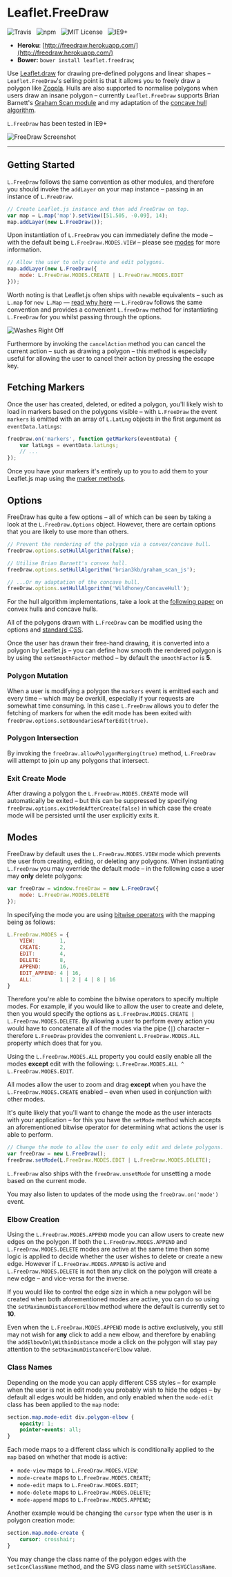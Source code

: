 Leaflet.FreeDraw
================

![Travis](http://img.shields.io/travis/Wildhoney/Leaflet.FreeDraw.svg?style=flat)
&nbsp;
![npm](http://img.shields.io/npm/v/leaflet.freedraw.svg?style=flat)
&nbsp;
![MIT License](http://img.shields.io/badge/license-MIT-lightgrey.svg?style=flat)
&nbsp;
![IE9+](http://img.shields.io/badge/Support-IE9-blue.svg?style=flat)

* **Heroku**: [http://freedraw.herokuapp.com/](http://freedraw.herokuapp.com/)
* **Bower:** `bower install leaflet.freedraw`;

Use [Leaflet.draw](https://github.com/Leaflet/Leaflet.draw) for drawing pre-defined polygons and linear shapes &ndash; `Leaflet.FreeDraw`'s selling point is that it allows you to freely draw a polygon like [Zoopla](http://www.zoopla.co.uk/for-sale/map/property/london/?include_retirement_homes=true&include_shared_ownership=true&new_homes=include&q=London&results_sort=newest_listings&search_source=home&pn=1&view_type=map). Hulls are also supported to normalise polygons when users draw an insane polygon &ndash; currently `Leaflet.FreeDraw` supports Brian Barnett's [Graham Scan module](https://github.com/brian3kb/graham_scan_js) and my adaptation of the [concave hull algorithm](https://github.com/Wildhoney/ConcaveHull).

`L.FreeDraw` has been tested in IE9+

![FreeDraw Screenshot](http://i.imgur.com/5ab3P4j.png)

---

## Getting Started

`L.FreeDraw` follows the same convention as other modules, and therefore you should invoke the `addLayer` on your map instance &ndash; passing in an instance of `L.FreeDraw`.

```javascript
// Create Leaflet.js instance and then add FreeDraw on top.
var map = L.map('map').setView([51.505, -0.09], 14);
map.addLayer(new L.FreeDraw());
```

Upon instantiation of `L.FreeDraw` you can immediately define the mode &ndash; with the default being `L.FreeDraw.MODES.VIEW` &ndash; please see [modes](#modes) for more information.

```javascript
// Allow the user to only create and edit polygons.
map.addLayer(new L.FreeDraw({
    mode: L.FreeDraw.MODES.CREATE | L.FreeDraw.MODES.EDIT
}));
```

Worth noting is that Leaflet.js often ships with `new`able equivalents &ndash; such as `L.map` for `new L.Map` &mdash; [read why here](http://37.media.tumblr.com/6a9fcffde2da977266b0ea99b15d5803/tumblr_n42cjjsriB1smcbm7o1_400.gif) &mdash; `L.FreeDraw` follows the same convention and provides a convenient `L.freeDraw` method for instantiating `L.FreeDraw` for you whilst passing through the options.

![Washes Right Off](http://images1.fanpop.com/images/photos/2500000/Calvin-and-Hobbes-Comic-Strips-calvin-and-hobbes-2509598-600-191.gif)

Furthermore by invoking the `cancelAction` method you can cancel the current action &ndash; such as drawing a polygon &ndash; this method is especially useful for allowing the user to cancel their action by pressing the escape key.

## Fetching Markers

Once the user has created, deleted, or edited a polygon, you'll likely wish to load in markers based on the polygons visible &ndash; with `L.FreeDraw` the event `markers` is emitted with an array of `L.LatLng` objects in the first argument as `eventData.latLngs`:

```javascript
freeDraw.on('markers', function getMarkers(eventData) {
    var latLngs = eventData.latLngs;
    // ...
});
```

Once you have your markers it's entirely up to you to add them to your Leaflet.js map using the [marker methods](http://leafletjs.com/reference.html#marker).

## Options

FreeDraw has quite a few options &ndash; all of which can be seen by taking a look at the `L.FreeDraw.Options` object. However, there are certain options that you are likely to use more than others.

```javascript
// Prevent the rendering of the polygon via a convex/concave hull.
freeDraw.options.setHullAlgorithm(false);

// Utilise Brian Barnett's convex hull.
freeDraw.options.setHullAlgorithm('brian3kb/graham_scan_js');

// ...Or my adaptation of the concave hull.
freeDraw.options.setHullAlgorithm('Wildhoney/ConcaveHull');
```

For the hull algorithm implementations, take a look at the [following paper](http://ubicomp.algoritmi.uminho.pt/local/concavehull.html) on convex hulls and concave hulls.

All of the polygons drawn with `L.FreeDraw` can be modified using the options and [standard CSS](http://tutorials.jenkov.com/svg/svg-and-css.html).

Once the user has drawn their free-hand drawing, it is converted into a polygon by Leaflet.js &ndash; you can define how smooth the rendered polygon is by using the `setSmoothFactor` method &ndash; by default the `smoothFactor` is **5**.

### Polygon Mutation

When a user is modifying a polygon the `markers` event is emitted each and every time &ndash; which may be overkill, especially if your requests are somewhat time consuming. In this case `L.FreeDraw` allows you to defer the fetching of markers for when the edit mode has been exited with `freeDraw.options.setBoundariesAfterEdit(true)`.

### Polygon Intersection

By invoking the `freeDraw.allowPolygonMerging(true)` method, `L.FreeDraw` will attempt to join up any polygons that intersect.

### Exit Create Mode

After drawing a polygon the `L.FreeDraw.MODES.CREATE` mode will automatically be exited &ndash; but this can be suppressed by specifying `freeDraw.options.exitModeAfterCreate(false)` in which case the create mode will be persisted until the user explicitly exits it.

## Modes

FreeDraw by default uses the `L.FreeDraw.MODES.VIEW` mode which prevents the user from creating, editing, or deleting any polygons. When instantiating `L.FreeDraw` you may override the default mode &ndash; in the following case a user may **only** delete polygons:

```javascript
var freeDraw = window.freeDraw = new L.FreeDraw({
    mode: L.FreeDraw.MODES.DELETE
});
```

In specifying the mode you are using [bitwise operators](http://en.wikipedia.org/wiki/Bitwise_operation) with the mapping being as follows:

```javascript
L.FreeDraw.MODES = {
    VIEW:        1,
    CREATE:      2,
    EDIT:        4,
    DELETE:      8,
    APPEND:      16,
    EDIT_APPEND: 4 | 16,
    ALL:         1 | 2 | 4 | 8 | 16
}
```

Therefore you're able to combine the bitwise operators to specify multiple modes. For example, if you would like to allow the user to create and delete, then you would specify the options as `L.FreeDraw.MODES.CREATE | L.FreeDraw.MODES.DELETE`. By allowing a user to perform every action you would have to concatenate all of the modes via the pipe (`|`) character &ndash; therefore `L.FreeDraw` provides the convenient `L.FreeDraw.MODES.ALL` property which does that for you.

Using the `L.FreeDraw.MODES.ALL` property you could easily enable all the modes **except** edit with the following: `L.FreeDraw.MODES.ALL ^ L.FreeDraw.MODES.EDIT`.

All modes allow the user to zoom and drag **except** when you have the `L.FreeDraw.MODES.CREATE` enabled &ndash; even when used in conjunction with other modes.

It's quite likely that you'll want to change the mode as the user interacts with your application &ndash; for this you have the `setMode` method which accepts an aforementioned bitwise operator for determining what actions the user is able to perform.

```javascript
// Change the mode to allow the user to only edit and delete polygons.
var freeDraw = new L.FreeDraw();
freeDraw.setMode(L.FreeDraw.MODES.EDIT | L.FreeDraw.MODES.DELETE);
```

`L.FreeDraw` also ships with the `freeDraw.unsetMode` for unsetting a mode based on the current mode.

You may also listen to updates of the mode using the `freeDraw.on('mode')` event.

### Elbow Creation

Using the `L.FreeDraw.MODES.APPEND` mode you can allow users to create new edges on the polygon. If both the `L.FreeDraw.MODES.APPEND` and `L.FreeDraw.MODES.DELETE` modes are active at the same time then some logic is applied to decide whether the user wishes to delete or create a new edge. However if `L.FreeDraw.MODES.APPEND` is active and `L.FreeDraw.MODES.DELETE` is not then any click on the polygon will create a new edge &ndash; and vice-versa for the inverse.

If you would like to control the edge size in which a new polygon will be created when both aforementioned modes are active, you can do so using the `setMaximumDistanceForElbow` method where the default is currently set to **10**.

Even when the `L.FreeDraw.MODES.APPEND` mode is active exclusively, you still may not wish for **any** click to add a new elbow, and therefore by enabling the `addElbowOnlyWithinDistance` mode a click on the polygon will stay pay attention to the `setMaximumDistanceForElbow` value.

### Class Names

Depending on the mode you can apply different CSS styles &ndash; for example when the user is not in edit mode you probably wish to hide the edges &ndash; by default all edges would be hidden, and only enabled when the `mode-edit` class has been applied to the `map` node:

```css
section.map.mode-edit div.polygon-elbow {
    opacity: 1;
    pointer-events: all;
}
```

Each mode maps to a different class which is conditionally applied to the `map` based on whether that mode is active:

 * `mode-view` maps to `L.FreeDraw.MODES.VIEW`;
 * `mode-create` maps to `L.FreeDraw.MODES.CREATE`;
 * `mode-edit` maps to `L.FreeDraw.MODES.EDIT`;
 * `mode-delete` maps to `L.FreeDraw.MODES.DELETE`;
 * `mode-append` maps to `L.FreeDraw.MODES.APPEND`;
 
Another example would be changing the `cursor` type when the user is in polygon creation mode:

```css
section.map.mode-create {
    cursor: crosshair;
}
```

You may change the class name of the polygon edges with the `setIconClassName` method, and the SVG class name with `setSVGClassName`.